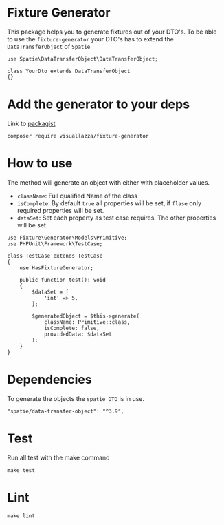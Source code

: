# Fixture Generator
This package helps you to generate fixtures out of your DTO's. To be able to use the `fixture-generator` your DTO's has to extend the `DataTransferObject` of `Spatie`

```
use Spatie\DataTransferObject\DataTransferObject;

class YourDto extends DataTransferObject
{}
```

# Add the generator to your deps

Link to [packagist](https://packagist.org/packages/visuallazza/fixture-generator)

```
composer require visuallazza/fixture-generator
```

# How to use
The method will generate an object with either with placeholder values. 

- `className`: Full qualified Name of the class
- `isComplete`: By default `true` all properties will be set, if `flase` only required properties will be set.  
- `dataSet`: Set each property as test case requires. The other properties will be set    

```
use Fixture\Generator\Models\Primitive;
use PHPUnit\Framework\TestCase;

class TestCase extends TestCase
{
    use HasFixtureGenerator;
    
    public function test(): void
    {
        $dataSet = [
            'int' => 5,
        ];
        
        $generatedObject = $this->generate(
            className: Primitive::class, 
            isComplete: false, 
            providedData: $dataSet
        );
    }
}
```

# Dependencies
To generate the objects the `spatie DTO` is in use.
```
"spatie/data-transfer-object": "^3.9",
```

# Test
Run all test with the make command
```
make test
```

# Lint

```
make lint
```
